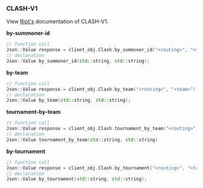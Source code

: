### CLASH-V1

View [Riot's](https://developer.riotgames.com/apis#clash-v1) documentation of CLASH-V1.

**by-summoner-id**
```cpp
// function call
Json::Value response = client_obj.Clash.by_summoner_id("<routing>", "<summoner-id>")
// declaration
Json::Value by_summoner_id(std::string, std::string);
```
**by-team**
```cpp
// function call
Json::Value response = client_obj.Clash.by_team("<routing>", "<team>");
// declaration
Json::Value by_team(std::string, std::string);
```
**tournament-by-team**
```cpp
// function call
Json::Value response = client_obj.Clash.tournament_by_team("<routing>", "<team>")
// declaration
Json::Value tournament_by_team(std::string, std::string)
```
**by-tournament**
```cpp
// function call
Json::Value response = client_obj.Clash.by_tournament("<routing>", "<tournament-id>")
// declaration
Json::Value by_tournament(std::string, std::string);
```
